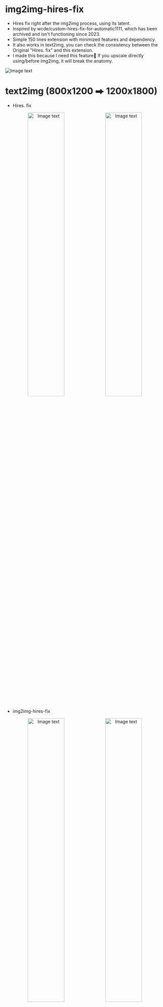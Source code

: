 # img2img-hires-fix
* Hires fix right after the img2img process, using its latent.
* Inspired by wcde/custom-hires-fix-for-automatic1111, which has been archived and isn't functioning since 2023.
* Simple 150 lines extension with minimized features and dependency.
* It also works in text2img, you can check the consistency between the Original "Hires. fix" and this extension.
* I made this because I need this feature🤣 If you upscale directly using/before img2img, it will break the anatomy.

![Image text](https://i.imgur.com/aw49zAB.png)

# text2img (800x1200 ⮕ 1200x1800)
* Hires. fix
<p align="center">
  <img src="https://i.imgur.com/koO2E5q.jpeg" alt="Image text" width="48%" />
  <img src="https://i.imgur.com/3bMUwe0.jpeg" alt="Image text" width="48%" />
</p>

* img2img-hires-fix
<p align="center">
  <img src="https://i.imgur.com/koO2E5q.jpeg" alt="Image text" width="48%" />
  <img src="https://i.imgur.com/jggjAAV.jpeg" alt="Image text" width="48%" />
</p>

# img2img (800x1200 ⮕ 1200x1800 Blonde)
* Script/SD-Upscale
<p align="center">
  <img src="https://i.imgur.com/koO2E5q.jpeg" alt="Image text" width="48%" />
  <img src="https://i.imgur.com/rHJGLuq.jpeg" alt="Image text" width="48%" />
</p>

* img2img-hires-fix
<p align="center">
  <img src="https://i.imgur.com/koO2E5q.jpeg" alt="Image text" width="48%" />
  <img src="https://i.imgur.com/brY5QYw.jpeg" alt="Image text" width="48%" />
</p>


